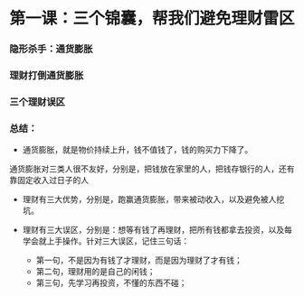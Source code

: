 # 第一课：三个锦囊，帮我们避免理财雷区

### 隐形杀手：通货膨胀

### 理财打倒通货膨胀


### 三个理财误区

### 总结：

* 通货膨胀，就是物价持续上升，钱不值钱了，钱的购买力下降了。

通货膨胀对三类人很不友好，分别是，把钱放在家里的人，把钱存银行的人，还有靠固定收入过日子的人

* 理财有三大优势，分别是，跑赢通货膨胀，带来被动收入，以及避免被人挖坑。

* 理财有三大误区，分别是：想等有钱了再理财，把所有钱都拿去投资，以及每学会就上手操作。针对三大误区，记住三句话：
    + 第一句，不是因为有钱了才理财，而是因为理财了才有钱；
    + 第二句，理财用的是自己的闲钱；
    + 第三句，先学习再投资，不懂的东西不碰；

